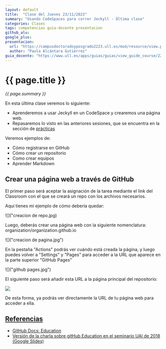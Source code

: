 ```yaml
---
layout: default
title:  "Clase del Jueves 23/11/2023"
summary: "Usando CodeSpaces para correr Jeckyll - Última clase"
categories: Clases
tags: competencias guia-docente presentacion
github_alu: 
google_plus: 
presentacion: 
  url: "https://campusdoctoradoyposgrado2223.ull.es/mod/resource/view.php?id=843"
  author: "Paula Alcántara Gutiérrez"
guia_docente: "https://www.ull.es/apps/guias/guias/view_guide_course/2223/125771143"
---
```


# {{ page.title }}

*{{ page.summary }}*

En esta última clase veremos lo siguiente: 

- Aprenderemos a usar Jeckyll en un CodeSpace y crearemos una página web.
- Repasaremos lo visto en las anteriores sesiones, que se encuentra en la sección de [prácticas](https://ull-mfp-aet-2324.github.io/asignatura-website-paula-alcantara-gutierrez-0100815207//index.html)

Veremos ejemplos de:

- Cómo registrarse en GitHub
- Cómo crear un repositorio
- Como crear equipos
- Aprender Markdown

## Crear una página web a través de GitHub

El primer paso será aceptar la asignación de la tarea mediante el link del Classroom con el que se creará un repo con los archivos necesarios.

Aquí tienes mi ejemplo de cómo debería quedar:

![]("creacion de repo.jpg)

Luego, deberás crear una página web con la siguiente nomenclatura: organization/organization.github.io 

![]("creacion de pagina.jpg")

En la pestaña "Actions" podrás ver cuándo está creada la página, y luego puedes volver a "Settings" y "Pages" para acceder a la URL que aparece en la parte superior "GitHub Pages"

![]("github pages.jpg")

El siguiente paso será añadir esta URL a la página principal del repositorio:

![]("url.jpg")

De esta forma, ya podrás ver directamente la URL de tu página web para acceder a ella.

## [Referencias](references)

* [GitHub Docs: Education](https://docs.github.com/en/education)
* [Versión de la charla sobre gitHub Education en el seminario UAI de 2018 (Google Slides)](https://docs.google.com/presentation/d/1LAZUS4SX7axmzEUElh2Oz2DqC1cJA6PUvb1KixJ1KWw/edit?usp=sharing)

